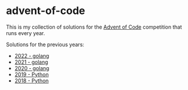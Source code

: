 # advent-of-code

This is my collection of solutions for the [Advent of Code](http://adventofcode.com) competition that runs every year.


Solutions for the previous years:

- [2022 - golang](https://github.com/elahmo/advent-of-code/tree/master/2022)
- [2021 - golang](https://github.com/elahmo/advent-of-code/tree/master/2021)
- [2020 - golang](https://github.com/elahmo/advent-of-code/tree/master/2020)
- [2019 - Python](http://nbviewer.jupyter.org/github/elahmo/advent-of-code/blob/master/2019/Advent-of-Code-2019.ipynb)
- [2018 - Python](http://nbviewer.jupyter.org/github/elahmo/advent-of-code/blob/master/2018/Advent-of-Code-2018.ipynb)
